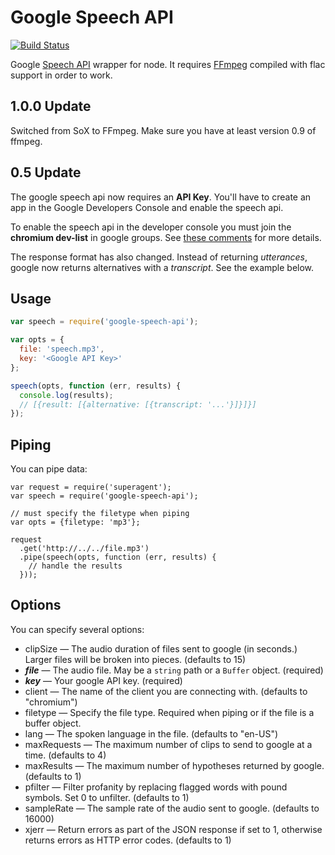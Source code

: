 Google Speech API
=================

[![Build Status](https://travis-ci.org/psirenny/node-google-speech-api.png?branch=master)](https://travis-ci.org/psirenny/node-google-speech-api)

Google [Speech API](https://gist.github.com/alotaiba/1730160) wrapper for node.
It requires [FFmpeg](https://www.ffmpeg.org) compiled with flac support in order to work.

1.0.0 Update
------------

Switched from SoX to FFmpeg. Make sure you have at least version 0.9 of ffmpeg.

0.5 Update
----------

The google speech api now requires an **API Key**.
You'll have to create an app in the Google Developers Console and enable the speech api.  

To enable the speech api in the developer console you must join the **chromium dev-list** in google groups.
See [these comments](http://mikepultz.com/2013/07/google-speech-api-full-duplex-php-version/#comments) for more details.  

The response format has also changed.
Instead of returning *utterances*, google now returns alternatives with a *transcript*.
See the example below.

Usage
-----

```javascript
var speech = require('google-speech-api');

var opts = {
  file: 'speech.mp3',
  key: '<Google API Key>'
};

speech(opts, function (err, results) {
  console.log(results);
  // [{result: [{alternative: [{transcript: '...'}]}]}]
});
```

Piping
------

You can pipe data:

    var request = require('superagent');
    var speech = require('google-speech-api');

    // must specify the filetype when piping
    var opts = {filetype: 'mp3'};

    request
      .get('http://../../file.mp3')
      .pipe(speech(opts, function (err, results) {
        // handle the results
      }));

Options
-------

You can specify several options:
* clipSize — The audio duration of files sent to google (in seconds.) Larger files will be broken into pieces. (defaults to 15)
* ***file*** — The audio file. May be a `string` path or a `Buffer` object. (required)
* ***key*** — Your google API key. (required)
* client — The name of the client you are connecting with. (defaults to "chromium")
* filetype — Specify the file type. Required when piping or if the file is a buffer object.
* lang — The spoken language in the file. (defaults to "en-US")
* maxRequests — The maximum number of clips to send to google at a time. (defaults to 4)
* maxResults — The maximum number of hypotheses returned by google. (defaults to 1)
* pfilter — Filter profanity by replacing flagged words with pound symbols. Set 0 to unfilter. (defaults to 1)
* sampleRate — The sample rate of the audio sent to google. (defaults to 16000)
* xjerr — Return errors as part of the JSON response if set to 1, otherwise returns errors as HTTP error codes. (defaults to 1)
